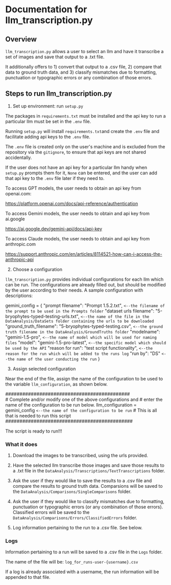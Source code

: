 # Documentation for llm_transcription.py

## Overview

`llm_transcription.py` allows a user to select an llm and have it transcribe a set of images and save that output to a .txt file.

It additionally offers to 1) convert that output to a .csv file, 2) compare that data to ground truth data, and 3) classify mismatches due to formatting, punctuation or typographic errors or any combination of those errors.

## Steps to run llm_transcription.py

1) Set up environment: run `setup.py`

The packages in `requirements.txt` must be installed and the api key to run a particular llm must be set in the `.env` file.

Running `setup.py` will install `requirements.txt`and create the `.env` file and facilitate adding api keys to the `.env` file.

The `.env` file is created only on the user's machine and is excluded from the repository via the `gitignore`, to ensure that api keys are not shared accidentally.

If the user does not have an api key for a particular llm handy when `setup.py` prompts them for it, `None` can be entered, and the user can add that api key to the `.env` file later if they need to.

To access GPT models, the user needs to obtain an api key from openai.com:

https://platform.openai.com/docs/api-reference/authentication

To access Gemini models, the user needs to obtain and api key from ai.google

https://ai.google.dev/gemini-api/docs/api-key

To access Claude models, the user needs to obtain and api key from anthropic.com

https://support.anthropic.com/en/articles/8114521-how-can-i-access-the-anthropic-api

2) Choose a configuration

`llm_transcription.py` provides individual configurations for each llm which can be run. The configurations are already filled out, but should be modified by the user according to their needs. A sample configuration with descriptions:


gemini_config = {
                    "prompt filename": "Prompt 1.5.2.txt",   `<--the filename of the prompt to be used in the Prompts folder`
                    "dataset urls filename": "5-bryophytes-typed-testing-urls.txt",   `<--the name of the file in the DataAnalysis/DataSets folder containing the urls to be downloaded`
                    "ground_truth_filename": "5-bryophytes-typed-testing.csv",  `<--the ground truth filename in the DataAnalysis/GroundTruths folder` 
                    "modelname": "gemini-1.5-pro", `<--the name of model which will be used for naming files`
                    "model": "gemini-1.5-pro-latest", `<--the specific model which should be used by the API`
                    "reason for run": "test script functionality", `<--the reason for the run which will be added to the runs log`
                    "run by": "DS" `<--the name of the user conducting the run`
                    }

3) Assign selected configuration

Near the end of the file, assign the name of the configuration to be used to the variable `llm_configuration`, as shown below.

############################################                
    # Complete and/or modify one of the above configurations and
    # enter the name of the configuration to be run below.
    llm_configuration = gemini_config  `<--the name of the configuration to be run`
    # This is all that is needed to run this script
#############################################

The script is ready to run!!!

### What it does

1) Download the images to be transcribed, using the urls provided.

2) Have the selected llm transcribe those images and save those results to a .txt file in the `DataAnalysis/Transcriptions/TextTranscriptions` folder.

3) Ask the user if they would like to save the results to a .csv file and compare the results to ground truth data. Comparsions will be saved to the `DataAnalysis/Comparisons/SingleComparisons` folder.

4) Ask the user if they would like to classify mismatches due to formatting, punctuation or typographic errors (or any combination of those errors). Classified errors will be saved to the `DataAnalysis/Comparisons/Errors/ClassifiedErrors` folder.

5) Log information pertaining to the run to a .csv file. See below.


### Logs

Information pertaining to a run will be saved to a .csv file in the `Logs` folder.

The name of the file will be: `log_for_runs-user-{username}.csv`

If a log is already associated with a username, the run information will be appended to that file.
